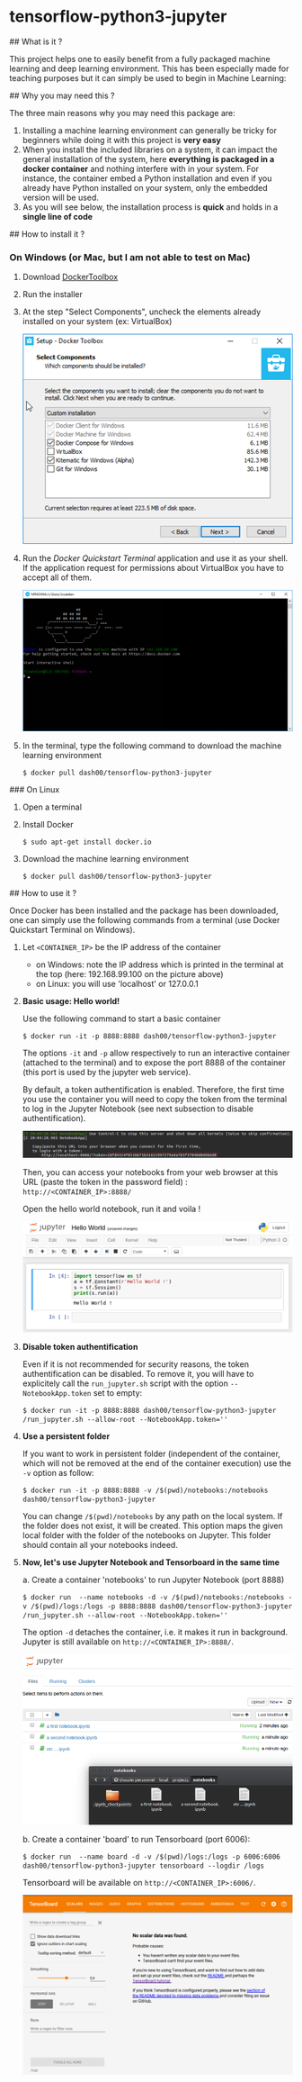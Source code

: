 # tensorflow-python3-jupyter

## What is it ?

This project helps one to easily benefit from a fully packaged machine learning and deep learning environment.  This has been especially made for teaching purposes but it can simply be used to begin in Machine Learning: 

## Why you may need this ?

The three main reasons why you may need this package are: 
1. Installing a machine learning environment can generally be tricky for beginners while doing it with this project is **very easy**
2. When you install the included libraries on a system, it can impact the general installation of the system, here **everything is packaged in a docker container** and nothing interfere with in your system. For instance, the container embed a Python installation and even if you already have Python installed on your system, only the embedded version will be used. 
3. As you will see below, the installation process is **quick** and holds in a **single line of code** 

## How to install it ?

### On Windows (or Mac, but I am not able to test on Mac)

1. Download [DockerToolbox](https://www.docker.com/products/docker-toolbox)

2. Run the installer 

3. At the step "Select Components", uncheck the elements already installed on your system (ex: VirtualBox)

	![](./imgs/win_docker_install.png) 
	
4.  Run the *Docker Quickstart Terminal* application and use it as your shell. If the application request for permissions about VirtualBox you have to accept all of them.

	![](./imgs/win_terminal.png) 
	
5. In the terminal, type the following command to download the machine learning environment

	```
	$ docker pull dash00/tensorflow-python3-jupyter
	```

### On Linux

1. Open a terminal

1. Install Docker 

	```
	$ sudo apt-get install docker.io
	```
	
2. Download the machine learning environment

	```
	$ docker pull dash00/tensorflow-python3-jupyter
	```

## How to use it ?

Once Docker has been installed and the package has been downloaded, one can simply use the following commands from a terminal (use Docker Quickstart Terminal on Windows). 

1. Let `<CONTAINER_IP>` be the IP address of the container
	- on Windows: note the IP address which is printed in the terminal at the top (here: 192.168.99.100 on the picture above)
	- on Linux: you will use 'localhost' or 127.0.0.1
	
2. **Basic usage: Hello world!** 

	Use the following command to start a basic container
	
	```
	$ docker run -it -p 8888:8888 dash00/tensorflow-python3-jupyter
	```
	
	The options `-it` and `-p` allow respectively to run an interactive container (attached to the terminal) and to expose the port 8888 of the container (this port is used by the jupyter web service).  
	
	By default, a token authentification is enabled. Therefore, the first time you use the container you will need to copy the token from the terminal to log in the Jupyter Notebook (see next subsection to disable authentification). 
	
	![](./imgs/token_run.png) 
	
	Then, you can access your notebooks from your web browser at this URL (paste the token in the password field) : 
	`http://<CONTAINER_IP>:8888/`
	
	Open the hello world notebook, run it and voila !
	
	![](./imgs/hello_world.png) 
	

3. **Disable token authentification**

	Even if it is not recommended for security reasons, the token authentification can be disabled. To remove it, you will have to explicitely call the `run_jupyter.sh` script  with the option `--NotebookApp.token` set to empty: 
	
	```
	$ docker run -it -p 8888:8888 dash00/tensorflow-python3-jupyter /run_jupyter.sh --allow-root --NotebookApp.token=''
	``` 

4. **Use a persistent folder**

	If you want to work in persistent folder (independent of the container, which will not be removed at the end of the container execution) use the  `-v` option as follow:
	
	 ``` 
	$ docker run -it -p 8888:8888 -v /$(pwd)/notebooks:/notebooks dash00/tensorflow-python3-jupyter
	```
	
	You can change `/$(pwd)/notebooks` by any path on the local system. If the folder does not exist, it will be created. This option maps the given local folder with the folder of the notebooks on Jupyter. This folder should contain all your notebooks indeed.   

5. **Now, let's use Jupyter Notebook and Tensorboard in the same time** 

	a. Create a container 'notebooks' to run Jupyter Notebook (port 8888)

	```
	$ docker run  --name notebooks -d -v /$(pwd)/notebooks:/notebooks -v /$(pwd)/logs:/logs -p 8888:8888 dash00/tensorflow-python3-jupyter /run_jupyter.sh --allow-root --NotebookApp.token=''
	```
	 
	The option `-d` detaches the container, i.e. it makes it run in background. Jupyter is still available on `http://<CONTAINER_IP>:8888/`.
	
	<kbd>![](./imgs/my_notebooks.png)</kbd>
	
	b. Create a container 'board' to run Tensorboard (port 6006):
	
	```
	$ docker run  --name board -d -v /$(pwd)/logs:/logs -p 6006:6006 dash00/tensorflow-python3-jupyter tensorboard --logdir /logs
	```
	
	Tensorboard will be available on `http://<CONTAINER_IP>:6006/`.
	
	![](./imgs/tensorboard.png) 
	 